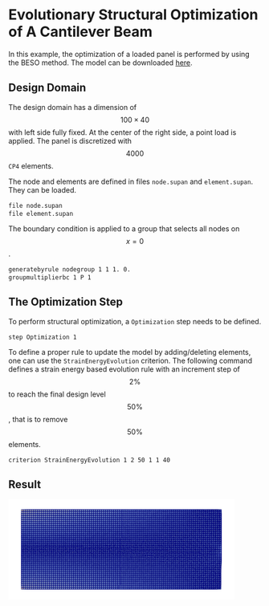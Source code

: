 # Evolutionary Structural Optimization of A Cantilever Beam

In this example, the optimization of a loaded panel is performed by using the BESO method. The model can be downloaded [here](evolutionary-structural-optimization.zip).

## Design Domain

The design domain has a dimension of $$100\times40$$ with left side fully fixed. At the center of the right side, a point load is applied. The panel is discretized with $$4000$$ `CP4` elements.

The node and elements are defined in files `node.supan` and `element.supan`. They can be loaded.

```
file node.supan
file element.supan
```

The boundary condition is applied to a group that selects all nodes on $$x=0$$.

```
generatebyrule nodegroup 1 1 1. 0.
groupmultiplierbc 1 P 1
```

## The Optimization Step

To perform structural optimization, a `Optimization` step needs to be defined.

```
step Optimization 1
```

To define a proper rule to update the model by adding/deleting elements, one can use the `StrainEnergyEvolution` criterion. The following command defines a strain energy based evolution rule with an increment step of $$2\%$$ to reach the final design level $$50\%$$, that is to remove $$50\%$$ elements.

```
criterion StrainEnergyEvolution 1 2 50 1 1 40
```

## Result

![optimization](evolutionary-structural-optimization.gif)
